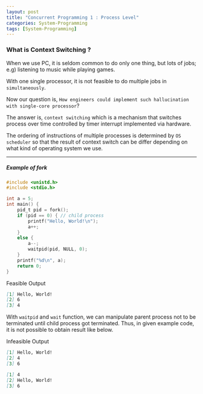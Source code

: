 ```yaml
---
layout: post
title: "Concurrent Programming 1 : Process Level"
categories: System-Programming
tags: [System-Programming]
---
```


### What is Context Switching ?
When we use PC, it is seldom common to do only one thing, but lots of jobs; e.g) listening to music while playing games.

With one single processor, it is not feasible to do multiple jobs in `simultaneously`. 

Now our question is, `How engineers could implement such hallucination with single-core processor`?

The answer is, `context switching` which is a mechanism that switches process over time controlled by timer interrupt
implemented via hardware.

The ordering of instructions of multiple processes is determined by `OS scheduler` so that the result of context switch can be
differ depending on what kind of operating system we use.

---

##### Example of fork

```c
#include <unistd.h>
#include <stdio.h>

int a = 5;
int main() {
    pid_t pid = fork();
    if (pid == 0) { // child process
        printf("Hello, World!\n");
        a++;
    }
    else {
        a--;
        waitpid(pid, NULL, 0);
    }
    printf("%d\n", a);
    return 0;
}
```

Feasible Output

```markdown
[1] Hello, World!
[2] 6
[3] 4
```

With `waitpid` and `wait` function, we can manipulate parent process not to be terminated until child process got terminated.
Thus, in given example code, it is not possible to obtain result like below.

Infeasible Output

```markdown
[1] Hello, World!
[2] 4
[3] 6
```

```markdown
[1] 4
[2] Hello, World!
[3] 6
```